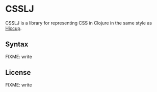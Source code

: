 # CSSLJ

CSSLJ is a library for representing CSS in Clojure in the same style
as [Hiccup](http://github.com/weavejester/hiccup).

## Syntax

FIXME: write

## License

FIXME: write
